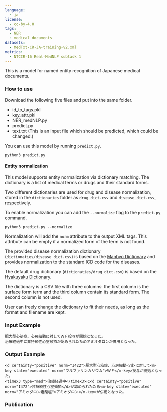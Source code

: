 ```yaml
---
language:
  - ja
license:
  - cc-by-4.0
tags:
  - NER
  - medical documents
datasets:
  - MedTxt-CR-JA-training-v2.xml
metrics:
  - NTCIR-16 Real-MedNLP subtask 1
---
```



This is a model for named entity recognition of Japanese medical documents.

### How to use

Download the following five files and put into the same folder.

- id_to_tags.pkl
- key_attr.pkl
- NER_medNLP.py
- predict.py
- text.txt (This is an input file which should be predicted, which could be changed.)

You can use this model by running `predict.py`.

```
python3 predict.py
```

#### Entity normalization

This model supports entity normalization via dictionary matching. The dictionary is a list of medical terms or
drugs and their standard forms.

Two different dictionaries are used for drug and disease normalization, stored in the `dictionaries` folder as
`drug_dict.csv` and `disease_dict.csv`, respectively.

To enable normalization you can add the `--normalize` flag to the `predict.py` command. 

```
python3 predict.py --normalize
```

Normalization will add the `norm` attribute to the output XML tags. This attribute can be empty if a normalized form of
the term is not found.

The provided disease normalization dictionary (`dictionaties/disease_dict.csv`) is based on the [Manbyo Dictionary](https://sociocom.naist.jp/manbyo-dic-en/) and provides normalization to the standard ICD code for the diseases.

The default drug dictionary (`dictionaties/drug_dict.csv`) is based on the [Hyakuyaku Dictionary](https://sociocom.naist.jp/hyakuyaku-dic-en/).

The dictionary is a CSV file with three columns: the first column is the surface form term and the third column contain
its standard form. The second column is not used.

User can freely change the dictionary to fit their needs, as long as the format and filename are kept.

### Input Example

```
肥大型心筋症、心房細動に対してＷＦ投与が開始となった。
治療経過中に非持続性心室頻拍が認められたためアミオダロンが併用となった。
```

### Output Example

```
<d certainty="positive" norm="I422">肥大型心筋症、心房細動</d>に対して<m-key state="executed" norm="ワルファリンカリウム">ＷＦ</m-key>投与が開始となった。
<timex3 type="med">治療経過中</timex3>に<d certainty="positive" norm="I472">非持続性心室頻拍</d>が認められたため<m-key state="executed" norm="アミオダロン塩酸塩">アミオダロン</m-key>が併用となった。
```

### Publication

